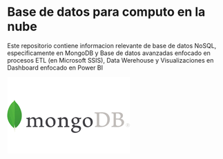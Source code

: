 # Base de datos para computo en la nube

Este repositorio contiene informacion relevante de base de datos NoSQL, especificamente en MongoDB y Base de datos avanzadas enfocado en procesos ETL (en Microsoft  SSIS), Data Werehouse y Visualizaciones en Dashboard enfocado en Power BI

![MongoDB](./img/images.png)